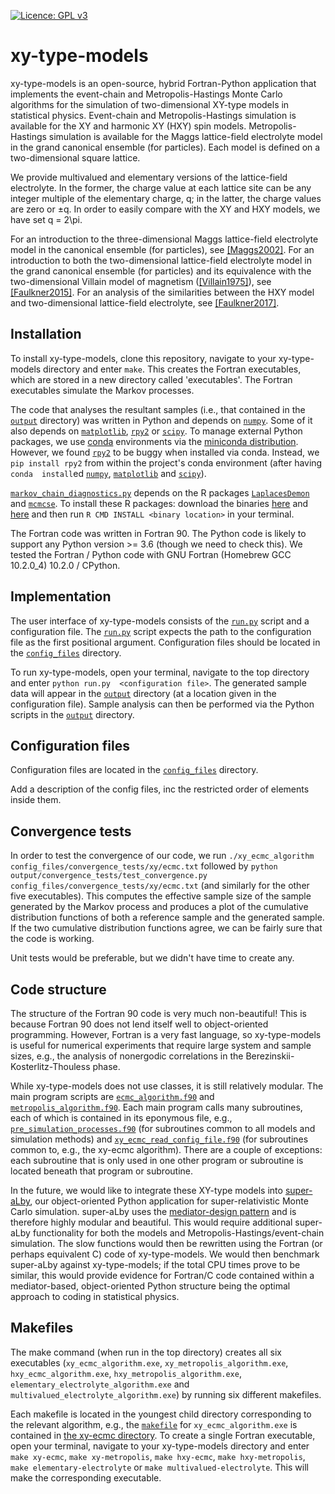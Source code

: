 [![Licence: GPL v3](https://img.shields.io/badge/Licence-GPLv3-blue.svg)](LICENCE)

# xy-type-models

xy-type-models is an open-source, hybrid Fortran-Python application that implements the event-chain and 
Metropolis-Hastings Monte Carlo algorithms for the simulation of two-dimensional XY-type models in statistical physics. 
Event-chain and Metropolis-Hastings simulation is available for the XY and harmonic XY (HXY) spin models. 
Metropolis-Hastings simulation is available for the Maggs lattice-field electrolyte model in the grand canonical 
ensemble (for particles). Each model is defined on a two-dimensional square lattice. 

We provide multivalued and elementary versions of the lattice-field electrolyte. In the former, the charge value at 
each lattice site can be any integer multiple of the elementary charge, q; in the latter, the charge values are zero or 
±q. In order to easily compare with the XY and HXY models, we have set q = 2\pi.

For an introduction to the three-dimensional Maggs lattice-field electrolyte model in the canonical ensemble (for 
particles), see [\[Maggs2002\]](https://doi.org/10.1103/PhysRevLett.88.196402). For an introduction to both the 
two-dimensional lattice-field electrolyte model in the grand canonical ensemble (for particles) and its equivalence 
with the two-dimensional Villain model of magnetism ([\[Villain1975\]](
https://doi.org/10.1051/jphys:01975003606058100)), see [\[Faulkner2015\]](https://doi.org/10.1103/PhysRevB.91.155412). 
For an analysis of the similarities between the HXY model and two-dimensional lattice-field electrolyte, see 
[\[Faulkner2017\]](https://doi.org/10.1088/1361-648X/aa523f).

## Installation

To install xy-type-models, clone this repository, navigate to your xy-type-models directory and enter `make`. This 
creates the Fortran executables, which are stored in a new directory called 'executables'. The Fortran executables 
simulate the Markov processes.

The code that analyses the resultant samples (i.e., that contained in the [`output`](output) directory) was written in 
Python and depends on [`numpy`](https://numpy.org). Some of it also depends on [`matplotlib`](https://matplotlib.org), 
[`rpy2`](https://rpy2.github.io) or [`scipy`](https://www.scipy.org). To manage external Python packages, we use 
[conda](https://docs.conda.io/projects/conda/en/latest/) environments via the [miniconda distribution](
https://docs.conda.io/en/latest/miniconda.html). However, we found [`rpy2`](https://rpy2.github.io) to be buggy when 
installed via conda. Instead, we `pip install rpy2` from within the project's conda environment (after having `conda 
install`ed [`numpy`](https://numpy.org), [`matplotlib`](https://matplotlib.org) and [`scipy`](https://www.scipy.org)).

[`markov_chain_diagnostics.py`](output/markov_chain_diagnostics.py) depends on the R packages [`LaplacesDemon`](
https://cran.r-project.org/web/packages/LaplacesDemon/) and [`mcmcse`](
https://cran.r-project.org/web/packages/mcmcse/). To install these R packages: download the binaries [here](
https://cran.r-project.org/web/packages/LaplacesDemon/) and [here](https://cran.r-project.org/web/packages/mcmcse/) 
and then run `R CMD INSTALL <binary location>` in your terminal.

The Fortran code was written in Fortran 90. The Python code is likely to support any Python version >= 3.6 (though we 
need to check this). We tested the Fortran / Python code with GNU Fortran (Homebrew GCC 10.2.0_4) 10.2.0 / CPython.

## Implementation 

The user interface of xy-type-models consists of the [`run.py`](run.py) script and a configuration file. The [`run.py`](
run.py) script expects the path to the configuration file as the first positional argument. Configuration files should 
be located in the [`config_files`](config_files) directory. 

To run xy-type-models, open your terminal, navigate to the top directory and enter `python run.py 
<configuration file>`. The generated sample data will appear in the [`output`](output) directory (at a location given 
in the configuration file). Sample analysis can then be performed via the Python scripts in the [`output`](output) 
directory.

## Configuration files

Configuration files are located in the [`config_files`](config_files) directory. 

Add a description of the config files, inc the restricted order of elements inside them.

## Convergence tests

In order to test the convergence of our code, we run `./xy_ecmc_algorithm config_files/convergence_tests/xy/ecmc.txt` 
followed by `python output/convergence_tests/test_convergence.py config_files/convergence_tests/xy/ecmc.txt` (and 
similarly for the other five executables). This computes the effective sample size of the sample generated by the Markov 
process and produces a plot of the cumulative distribution functions of both a reference sample and the generated 
sample. If the two cumulative distribution functions agree, we can be fairly sure that the code is working.

Unit tests would be preferable, but we didn't have time to create any.

## Code structure

The structure of the Fortran 90 code is very much non-beautiful! This is because Fortran 90 does not lend itself well 
to object-oriented programming. However, Fortran is a very fast language, so xy-type-models is useful for numerical 
experiments that require large system and sample sizes, e.g., the analysis of nonergodic correlations in the 
Berezinskii-Kosterlitz-Thouless phase.

While xy-type-models does not use classes, it is still relatively modular. The main program scripts are [
`ecmc_algorithm.f90`](src/ecmc_algorithm.f90) and [`metropolis_algorithm.f90`](src/metropolis_algorithm.f90). Each main 
program calls many subroutines, each of which is contained in its eponymous file, e.g., [
`pre_simulation_processes.f90`](src/pre_simulation_processes.f90) (for subroutines common to all models and simulation 
methods) and [`xy_ecmc_read_config_file.f90`](src/xy_models/xy/ecmc/xy_ecmc_read_config_file.f90) (for subroutines 
common to, e.g., the xy-ecmc algorithm). There are a couple of exceptions: each subroutine that is only used in one 
other program or subroutine is located beneath that program or subroutine.

In the future, we would like to integrate these XY-type models into [super-aLby](
https://github.com/michaelfaulkner/super-aLby), our object-oriented Python application for super-relativistic Monte 
Carlo simulation. super-aLby uses the [mediator-design pattern](https://en.wikipedia.org/wiki/Mediator_pattern) and is 
therefore highly modular and beautiful. This would require additional super-aLby functionality for both the models and 
Metropolis-Hastings/event-chain simulation. The slow functions would then be rewritten using the Fortran (or perhaps 
equivalent C) code of xy-type-models. We would then benchmark super-aLby against xy-type-models; if the total CPU times 
prove to be similar, this would provide evidence for Fortran/C code contained within a mediator-based, object-oriented 
Python structure being the optimal approach to coding in statistical physics.

## Makefiles

The make command (when run in the top directory) creates all six executables (`xy_ecmc_algorithm.exe`, 
`xy_metropolis_algorithm.exe`, `hxy_ecmc_algorithm.exe`, `hxy_metropolis_algorithm.exe`, 
`elementary_electrolyte_algorithm.exe` and `multivalued_electrolyte_algorithm.exe`) by running six different makefiles.

Each makefile is located in the youngest child directory corresponding to the relevant 
algorithm, e.g., the [`makefile`](src/xy_models/xy/ecmc/makefile) for `xy_ecmc_algorithm.exe` is contained in [the 
xy-ecmc directory](src/xy_models/xy/ecmc). To create a single Fortran executable, open your terminal, navigate to your 
xy-type-models directory and enter `make xy-ecmc`, `make xy-metropolis`, `make hxy-ecmc`, `make hxy-metropolis`, 
`make elementary-electrolyte` or `make multivalued-electrolyte`. This will make the corresponding executable.
